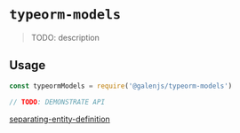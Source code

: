 # `typeorm-models`

> TODO: description

## Usage

```javascript
const typeormModels = require('@galenjs/typeorm-models')

// TODO: DEMONSTRATE API
```

[separating-entity-definition](https://typeorm.io/#/separating-entity-definition)

